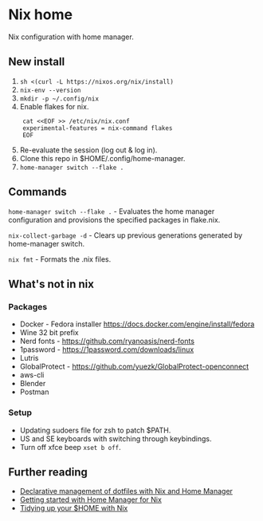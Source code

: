 # Nix home

Nix configuration with home manager.

## New install

1. `sh <(curl -L https://nixos.org/nix/install)`
2. `nix-env --version`
3. `mkdir -p ~/.config/nix`
4. Enable flakes for nix.

```
    cat <<EOF >> /etc/nix/nix.conf
    experimental-features = nix-command flakes
    EOF
```

5. Re-evaluate the session (log out & log in).
6. Clone this repo in $HOME/.config/home-manager.
7. `home-manager switch --flake .`

## Commands

`home-manager switch --flake .` - Evaluates the home manager configuration and provisions the specified packages in flake.nix.

`nix-collect-garbage -d` - Clears up previous generations generated by home-manager switch.

`nix fmt` - Formats the .nix files.

## What's not in nix

### Packages

* Docker - Fedora installer https://docs.docker.com/engine/install/fedora
* Wine 32 bit prefix
* Nerd fonts - https://github.com/ryanoasis/nerd-fonts
* 1password - https://1password.com/downloads/linux
* Lutris
* GlobalProtect - https://github.com/yuezk/GlobalProtect-openconnect
* aws-cli
* Blender
* Postman

### Setup

* Updating sudoers file for zsh to patch $PATH.
* US and SE keyboards with switching through keybindings.
* Turn off xfce beep `xset b off`.

## Further reading

* [Declarative management of dotfiles with Nix and Home Manager](https://www.bekk.christmas/post/2021/16/dotfiles-with-nix-and-home-manager)
* [Getting started with Home Manager for Nix](http://ghedam.at/24353/tutorial-getting-started-with-home-manager-for-nix)
* [Tidying up your $HOME with Nix](https://juliu.is/tidying-your-home-with-nix)
